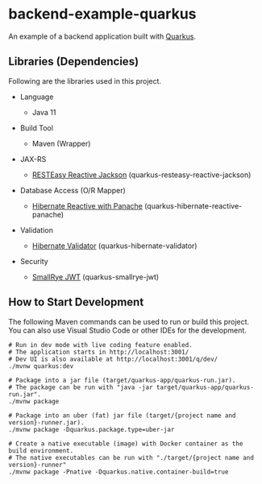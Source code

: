 # backend-example-quarkus

An example of a backend application built with [Quarkus](https://quarkus.io/).

## Libraries (Dependencies)

Following are the libraries used in this project.

* Language

  * Java 11
* Build Tool

  - Maven (Wrapper)
* JAX-RS

  * [RESTEasy Reactive Jackson](https://quarkus.io/guides/resteasy-reactive) (quarkus-resteasy-reactive-jackson)
* Database Access (O/R Mapper)
  * [Hibernate Reactive with Panache](https://quarkus.io/guides/hibernate-reactive-panache) (quarkus-hibernate-reactive-panache)
* Validation
  * [Hibernate Validator](https://quarkus.io/guides/validation) (quarkus-hibernate-validator)
* Security
  * [SmallRye JWT](https://quarkus.io/guides/security-jwt) (quarkus-smallrye-jwt)

## How to Start Development

The following Maven commands can be used to run or build this project. You can also use Visual Studio Code or other IDEs for the development.

```shell script
# Run in dev mode with live coding feature enabled.
# The application starts in http://localhost:3001/
# Dev UI is also available at http://localhost:3001/q/dev/
./mvnw quarkus:dev

# Package into a jar file (target/quarkus-app/quarkus-run.jar).
# The package can be run with "java -jar target/quarkus-app/quarkus-run.jar".
./mvnw package

# Package into an uber (fat) jar file (target/{project name and version}-runner.jar).
./mvnw package -Dquarkus.package.type=uber-jar

# Create a native executable (image) with Docker container as the build environment.
# The native executables can be run with "./target/{project name and version}-runner"
./mvnw package -Pnative -Dquarkus.native.container-build=true
```
